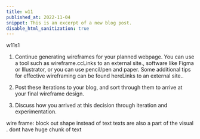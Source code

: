 ```yaml
---
title: w11
published_at: 2022-11-04
snippet: This is an excerpt of a new blog post.
disable_html_sanitization: true
---
```

w11s1
1. Continue generating wireframes for your planned webpage. You can use a tool such as wireframe.ccLinks to an external site., software like Figma or Illustrator, or you can use pencil/pen and paper. Some additional tips for effective wireframing can be found hereLinks to an external site.. 

2. Post these iterations to your blog, and sort through them to arrive at your final wireframe design.

3. Discuss how you arrived at this decision through iteration and experimentation. 

 
wire frame:
block out shape instead of text
texts are also a part of the visual . dont have huge chunk of text

